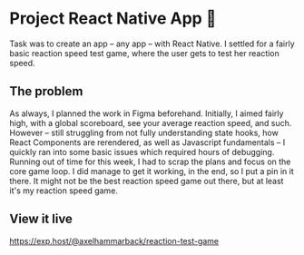 # Project React Native App 📱

Task was to create an app – any app – with React Native. I settled for a fairly basic reaction speed test game, where the user gets to test her reaction speed. 

## The problem

As always, I planned the work in Figma beforehand. Initially, I aimed fairly high, with a global scoreboard, see your average reaction speed, and such. However – still struggling from not fully understanding state hooks, how React Components are rerendered, as well as Javascript fundamentals – I quickly ran into some basic issues which required hours of debugging. Running out of time for this week, I had to scrap the plans and focus on the core game loop. I did manage to get it working, in the end, so I put a pin in it there. It might not be the best reaction speed game out there, but at least it's my reaction speed game.

## View it live

https://exp.host/@axelhammarback/reaction-test-game
